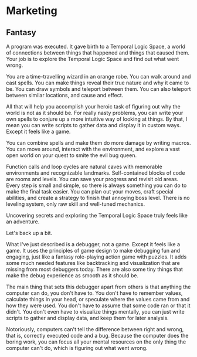 # Marketing

## Fantasy

A program was executed. It gave birth to a Temporal Logic Space, a world of connections between things that happened and things that caused them. Your job is to explore the Temporal Logic Space and find out what went wrong.

You are a time-travelling wizard in an orange robe. You can walk around and cast spells. You can make things reveal their true nature and why it came to be. You can draw symbols and teleport between them. You can also teleport between similar locations, and cause and effect.

All that will help you accomplish your heroic task of figuring out why the world is not as it should be. For really nasty problems, you can write your own spells to conjure up a more intuitive way of looking at things. By that, I mean you can write scripts to gather data and display it in custom ways. Except it feels like a game.

You can combine spells and make them do more damage by writing macros. You can move around, interact with the environment, and explore a vast open world on your quest to smite the evil bug queen.

Function calls and loop cycles are natural caves with memorable environments and recognizable landmarks. Self-contained blocks of code are rooms and levels. You can save your progress and revisit old areas. Every step is small and simple, so there is always something you can do to make the final task easier. You can plan out your moves, craft special abilities, and create a strategy to finish that annoying boss level. There is no leveling system, only raw skill and well-tuned mechanics.

Uncovering secrets and exploring the Temporal Logic Space truly feels like an adventure.

Let's back up a bit.

What I've just described is a debugger, not a game. Except it feels like a game. It uses the principles of game design to make debugging fun and engaging, just like a fantasy role-playing action game with puzzles. It adds some much needed features like backtracking and visualization that are missing from most debuggers today. There are also some tiny things that make the debug experience as smooth as it should be.

The main thing that sets this debugger apart from others is that anything the computer can do, you don't have to. You don't have to remember values, calculate things in your head, or speculate where the values came from and how they were used. You don't have to assume that some code ran or that it didn't. You don't even have to visualize things mentally, you can just write scripts to gather and display data, and keep them for later analysis.

Notoriously, computers can't tell the difference between right and wrong, that is, correctly executed code and a bug. Because the computer does the boring work, you can focus all your mental resources on the only thing the computer can't do, which is figuring out what went wrong.